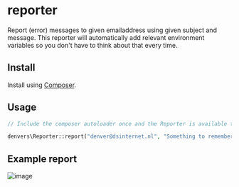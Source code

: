 reporter
===

Report (error) messages to given emailaddress using given subject and message. This reporter will automatically add relevant environment variables so you don't have to think about that every time.

## Install
Install using [Composer](https://getcomposer.org/).

## Usage
```php
// Include the composer autoloader once and the Reporter is available to you!

denvers\Reporter::report("denver@dsinternet.nl", "Something to remember", "User did something we need to investigate", array("variable1", "key" => "variable2"));
```

## Example report
![image](https://dl.dropboxusercontent.com/u/6723035/Screenshot%202014-03-22%2012.05.08.png)